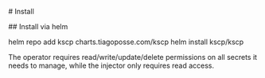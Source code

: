 
# Install

## Install via helm

helm repo add kscp charts.tiagoposse.com/kscp
helm install kscp/kscp


The operator requires read/write/update/delete permissions on all secrets it needs to manage, while the injector only requires read access.

